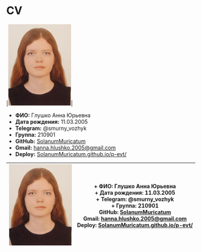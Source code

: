 # CV
|![](https://github.com/SolanumMuricatum/p-evt/blob/main/me.jpg)|

+ **ФИО:** Глушко Анна Юрьевна
+ **Дата рождения:** 11.03.2005
+ **Telegram:** @smurny_vozhyk
+ **Группа:** 210901
+ **GitHub:** [SolanumMuricatum](https://github.com/SolanumMuricatum/ "Перейти по ссылке")
+ **Gmail:** [hanna.hlushko.2005@gmail.com](hanna.hlushko.2005@gmail.com "Скопировать") 
+ **Deploy:** [SolanumMuricatum.github.io/p-evt/](https://solanummuricatum.github.io/p-evt/ "Перейти по ссылке")

|![](https://github.com/SolanumMuricatum/p-evt/blob/main/me.jpg)| + **ФИО:** Глушко Анна Юрьевна <br> + **Дата рождения:** 11.03.2005 <br> + **Telegram:** @smurny_vozhyk <br> + **Группа:** 210901 <br> **GitHub:** [SolanumMuricatum](https://github.com/SolanumMuricatum/ "Перейти по ссылке") <br> **Gmail:** [hanna.hlushko.2005@gmail.com](hanna.hlushko.2005@gmail.com "Скопировать") <br> **Deploy:** [SolanumMuricatum.github.io/p-evt/](https://solanummuricatum.github.io/p-evt/ "Перейти по ссылке") |
|---------------------------------------|-----------------|
